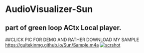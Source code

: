 # AudioVisualizer-Sun

## part of green loop ACtx Local player. 
##CLICK PIC FOR DEMO AND RATHER DOWNLOAD MY SAMPLE https://gultekinmg.github.io/Sun/Sample.m4a
<a href="https://gultekinmg.github.io/Sun/">![scrshot](https://gultekinmg.github.io/Sun/vis.jpg)</a>
